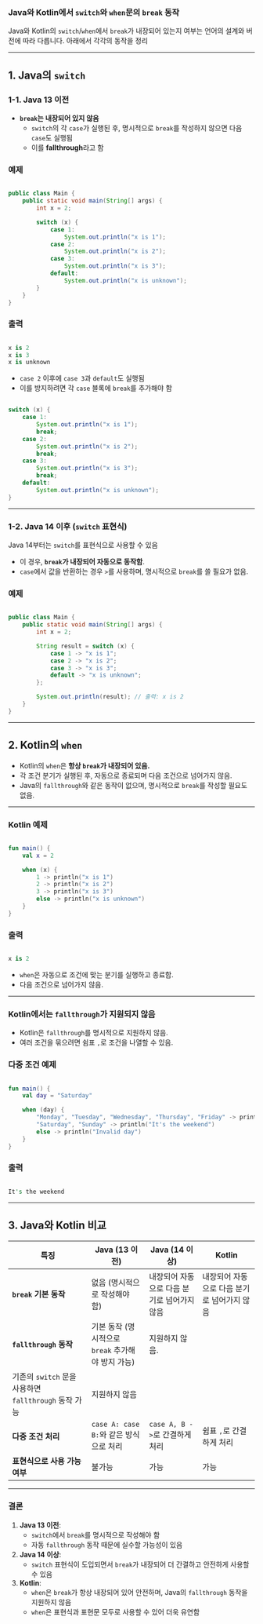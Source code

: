 ### **Java와 Kotlin에서 `switch`와 `when`문의 `break` 동작**

Java와 Kotlin의 `switch`/`when`에서 `break`가 내장되어 있는지 여부는 언어의 설계와 버전에 따라 다릅니다. 아래에서 각각의 동작을 정리

---

## **1. Java의 `switch`**

### **1-1. Java 13 이전**

- **`break`는 내장되어 있지 않음**
    - `switch`의 각 `case`가 실행된 후, 명시적으로 `break`를 작성하지 않으면 다음 `case`도 실행됨
    - 이를 **fallthrough**라고 함

### **예제**

```java

public class Main {
    public static void main(String[] args) {
        int x = 2;

        switch (x) {
            case 1:
                System.out.println("x is 1");
            case 2:
                System.out.println("x is 2");
            case 3:
                System.out.println("x is 3");
            default:
                System.out.println("x is unknown");
        }
    }
}

```

### **출력**

```csharp

x is 2
x is 3
x is unknown

```

- `case 2` 이후에 `case 3`과 `default`도 실행됨
- 이를 방지하려면 각 `case` 블록에 `break`를 추가해야 함

```java

switch (x) {
    case 1:
        System.out.println("x is 1");
        break;
    case 2:
        System.out.println("x is 2");
        break;
    case 3:
        System.out.println("x is 3");
        break;
    default:
        System.out.println("x is unknown");
}

```

---

### **1-2. Java 14 이후 (`switch` 표현식)**

Java 14부터는 `switch`를 표현식으로 사용할 수 있음

- 이 경우, **`break`가 내장되어 자동으로 동작함**.
- `case`에서 값을 반환하는 경우 `>`를 사용하며, 명시적으로 `break`를 쓸 필요가 없음.

### **예제**

```java

public class Main {
    public static void main(String[] args) {
        int x = 2;

        String result = switch (x) {
            case 1 -> "x is 1";
            case 2 -> "x is 2";
            case 3 -> "x is 3";
            default -> "x is unknown";
        };

        System.out.println(result); // 출력: x is 2
    }
}

```

---

## **2. Kotlin의 `when`**

- Kotlin의 `when`은 **항상 `break`가 내장되어 있음.**
- 각 조건 분기가 실행된 후, 자동으로 종료되며 다음 조건으로 넘어가지 않음.
- Java의 `fallthrough`와 같은 동작이 없으며, 명시적으로 `break`를 작성할 필요도 없음.

---

### **Kotlin 예제**

```kotlin

fun main() {
    val x = 2

    when (x) {
        1 -> println("x is 1")
        2 -> println("x is 2")
        3 -> println("x is 3")
        else -> println("x is unknown")
    }
}

```

### **출력**

```csharp

x is 2

```

- `when`은 자동으로 조건에 맞는 분기를 실행하고 종료함.
- 다음 조건으로 넘어가지 않음.

---

### **Kotlin에서는 `fallthrough`가 지원되지 않음**

- Kotlin은 `fallthrough`를 명시적으로 지원하지 않음.
- 여러 조건을 묶으려면 쉼표 `,`로 조건을 나열할 수 있음.

### **다중 조건 예제**

```kotlin

fun main() {
    val day = "Saturday"

    when (day) {
        "Monday", "Tuesday", "Wednesday", "Thursday", "Friday" -> println("It's a weekday")
        "Saturday", "Sunday" -> println("It's the weekend")
        else -> println("Invalid day")
    }
}

```

### **출력**

```rust

It's the weekend

```

---

## **3. Java와 Kotlin 비교**

| **특징** | **Java (13 이전)** | **Java (14 이상)** | **Kotlin** |
| --- | --- | --- | --- |
| **`break` 기본 동작** | 없음 (명시적으로 작성해야 함) | 내장되어 자동으로 다음 분기로 넘어가지 않음 | 내장되어 자동으로 다음 분기로 넘어가지 않음 |
| **`fallthrough` 동작** | 기본 동작 (명시적으로 `break` 추가해야 방지 가능) | 지원하지 않음.
기존의 `switch` 문을 사용하면 `fallthrough` 동작 가능 | 지원하지 않음 |
| **다중 조건 처리** | `case A: case B:`와 같은 방식으로 처리 | `case A, B ->`로 간결하게 처리 | 쉼표 `,`로 간결하게 처리 |
| **표현식으로 사용 가능 여부** | 불가능 | 가능 | 가능 |

---

### **결론**

1. **Java 13 이전**:
    - `switch`에서 `break`를 명시적으로 작성해야 함
    - 자동 `fallthrough` 동작 때문에 실수할 가능성이 있음
2. **Java 14 이상**:
    - `switch` 표현식이 도입되면서 `break`가 내장되어 더 간결하고 안전하게 사용할 수 있음
3. **Kotlin**:
    - `when`은 `break`가 항상 내장되어 있어 안전하며, Java의 `fallthrough` 동작을 지원하지 않음
    - `when`은 표현식과 표현문 모두로 사용할 수 있어 더욱 유연함